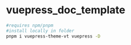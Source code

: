 # vuepress_doc_template

```bash
#requires npm/pnpm
#install locally in folder
pnpm i vuepress-theme-vt vuepress -D
```
